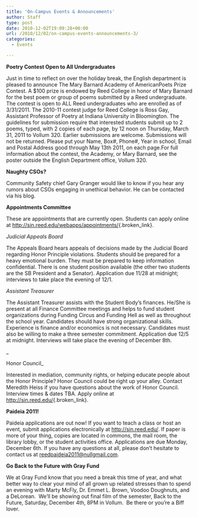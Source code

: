 ```yaml
---
title: 'On-Campus Events & Announcements'
author: Staff
type: post
date: 2010-12-02T19:09:28+00:00
url: /2010/12/02/on-campus-events-announcements-3/
categories:
  - Events

---
```

**Poetry Contest Open to All Undergraduates**

Just in time to reflect on over the holiday break, the English department is pleased to announce The Mary Barnard Academy of AmericanPoets Prize Contest. A $100 prize is endowed by Reed College in honor of Mary Barnard for the best poem or group of poems submitted by a Reed undergraduate. The contest is open to ALL Reed undergraduates who are enrolled as of 3/31/2011. The 2010-11 contest judge for Reed College is Ross Gay, Assistant Professor of Poetry at Indiana University in Bloomington. The guidelines for submission require that interested students submit up to 2 poems, typed, with 2 copies of each page, by 12 noon on Thursday, March 31, 2011 to Vollum 320. Earlier submissions are welcome. Submissions will not be returned. Please put your Name, Box#, Phone#, Year in school, Email and Postal Address good through May 13th 2011, on each page.For full information about the contest, the Academy, or Mary Barnard, see the poster outside the English Department office, Vollum 320.

**Naughty CSOs?**

Community Safety chief Gary Granger would like to know if you hear any rumors about CSOs engaging in unethical behavior. He can be contacted via his blog.

**Appointments Committee**

These are appointments that are currently open. Students can apply online at <http://sin.reed.edu/webapps/appointments/>{.broken_link}.

_Judicial Appeals Board_

The Appeals Board hears appeals of decisions made by the Judicial Board regarding Honor Principle violations. Students should be prepared for a heavy emotional burden. They must be prepared to keep information confidential. There is one student position available (the other two students are the SB President and a Senator). Application due 11/28 at midnight; interviews to take place the evening of 12/1.

_Assistant Treasurer_

The Assistant Treasurer assists with the Student Body’s finances. He/She is present at all Finance Committee meetings and helps to fund student organizations during Funding Circus and Funding Hell as well as throughout the school year. Candidates should have strong organizational skills. Experience is finance and/or economics is not necessary. Candidates must also be willing to make a three semester commitment. Application due 12/5 at midnight. Interviews will take place the evening of December 8th.
  
_
  
Honor Council_

Interested in mediation, community rights, or helping educate people about the Honor Principle? Honor Council could be right up your alley. Contact Meredith Heiss if you have questions about the work of Honor Council. Interview times & dates TBA. Apply online at <http://sin.reed.edu/>{.broken_link}.

**Paideia 2011!**

Paideia applications are out now! If you want to teach a class or host an event, submit applications electronically at http://sin.reed.edu/. If paper is more of your thing, copies are located in commons, the mail room, the library lobby, or the student activities office. Applications are due Monday, December 6th. If you have any questions at all, please don&#8217;t hesitate to contact us at [&#x72;&#x65;&#x65;&#x64;&#x70;&#x61;&#x69;&#x64;&#x65;&#x69;&#x61;&#x32;&#x30;&#x31;&#x31;&#x40;<span class="oe_displaynone">null</span>&#x67;&#x6d;&#x61;&#x69;&#x6c;&#x2e;&#x63;&#x6f;&#x6d;][1].

**Go Back to the Future with Gray Fund**

We at Gray Fund know that you need a break this time of year, and what better way to clear your mind of all grown up related stresses than to spend an evening with Marty McFly, Dr. Emmet L. Brown, Voodoo Doughnuts, and a DeLorean.  We’ll be showing out final film of the semester, Back to the Future, Saturday, December 4th, 8PM in Vollum.  Be there or you’re a Biff lover.

 [1]: mailto:&#x72;&#x65;&#x65;&#x64;&#x70;&#x61;&#x69;&#x64;&#x65;&#x69;&#x61;&#x32;&#x30;&#x31;&#x31;&#x40;&#x67;&#x6d;&#x61;&#x69;&#x6c;&#x2e;&#x63;&#x6f;&#x6d;
